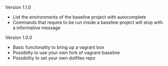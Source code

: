 Version 1.1.0

* List the environments of the baseline project with autocomplete
* Commands that require to be run inside a baseline project will stop with a informative message


Version 1.0.0

* Basic functonality to bring up a vagrant box
* Possiblity to use your own fork of vagrant-baseline
* Possibility to set your own dotfiles repo

